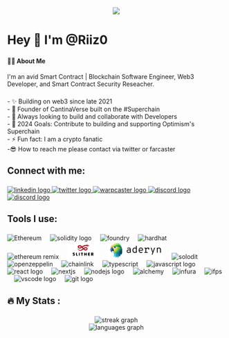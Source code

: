 ###

<div align="center">
  <img src="https://visitor-badge.laobi.icu/badge?page_id=Riiz0.Riiz0&"  />
</div>

###

<h1 align="left">Hey 👋 I'm @Riiz0</h1>

###

<h4 align="left">👩‍💻  About Me</h4>

<p>I'm an avid Smart Contract | Blockchain Software Engineer, Web3 Developer, and Smart Contract Security Reseacher.</p>

###

<p align="left">- ✨ Building on web3 since late 2021<br>- 🌱 Founder of CantinaVerse built on the #Superchain<br>- 👯 Always looking to build and collaborate with Developers<br>- 🥅 2024 Goals: Contribute to building and supporting Optimism's Superchain<br>- ⚡ Fun fact: I am a crypto fanatic<br>-😎 How to reach me please contact via twitter or farcaster</p>

###

<h2 align="left">Connect with me:</h2>

###

<div align="left">
  <a href="https://www.linkedin.com/in/shawn-rizo-8ba295232/" target="_blank">
    <img src="https://img.shields.io/static/v1?message=LinkedIn&logo=linkedin&label=&color=0077B5&logoColor=white&labelColor=&style=for-the-badge" height="30" alt="linkedin logo"  />
  </a>
  <a href="https://twitter.com/o_oRizo" target="_blank">
    <img src="https://img.shields.io/static/v1?message=Twitter&logo=twitter&label=&color=1DA1F2&logoColor=white&labelColor=&style=for-the-badge" height="30" alt="twitter logo"  />
  </a>
  <a href="https://warpcast.com/rizo" target="_blank">
    <img src="https://img.shields.io/static/v1?message=Farcaster&logo=twitter&label=&color=8DA1F2&logoColor=white&labelColor=&style=for-the-badge" height="30" alt="warpcaster logo"  />
  </a>
  <a href="https://discord.com/channels/hellorizo" target="_blank">
    <img src="https://img.shields.io/static/v1?message=Discord&logo=discord&label=&color=7289DA&logoColor=white&labelColor=&style=for-the-badge" height="30" alt="discord logo"  />
  </a>
    <a href="https://riiz0.github.io/portfolio/" target="_blank">
    <img src="https://img.shields.io/static/v1?message=Portfolio&logo=Website&label=&color=9969DA&logoColor=white&labelColor=&style=for-the-badge" height="30" alt="discord logo"  />
  </a>
</div>

###

<h2 align="left">Tools I use:</h2>

###

<div align="left">
  <img src="https://s2.coinmarketcap.com/static/img/coins/200x200/1027.png" height="40" alt="Ethereum"  />
  <img width="12" />
  <img src="https://cdn.jsdelivr.net/gh/devicons/devicon/icons/solidity/solidity-original.svg" height="40" alt="solidity logo"  />
  <img width="12" />
  <img src="https://getfoundry.sh/logo.png" height="40" alt="foundry"  />
  <img width="12" />
  <img src="https://icon.icepanel.io/Technology/svg/Hardhat.svg" height="40" alt="hardhat" />
  <img width="12" />
  <img src="https://repository-images.githubusercontent.com/59065830/b62be480-45d2-11ea-9989-803db0f9c44d" height="40" alt="ethereum remix" />
  <img width="12" />
  <img src="https://raw.githubusercontent.com/crytic/slither/master/logo.png" height="40" alt="slither"  />
  <img width="12" />
  <img src="https://raw.githubusercontent.com/Cyfrin/aderyn/dev/.github/images/aderyn_logo.png" height="40" alt="aderyn"  />
  <img width="12" />
  <img src="https://solodit.xyz/static/media/logos/logo_dark.svg" height="40" alt="solodit"  />
  <img width="12" />
  <img src="https://avatars.githubusercontent.com/u/20820676?s=280&v=4" height="40" alt="openzeppelin"  />
  <img width="12" />
  <img src="https://globaleducationcoalition.unesco.org/uploads/326_Chainlink_color_logo_O1kmmQ.png" height="40" alt="chainlink"  />
  <img width="12" />
  <img src="https://titrias.com/files/2022/04/typescript.png" height="40" alt="typescript"  />
  <img width="12" />
  <img src="https://cdn.jsdelivr.net/gh/devicons/devicon/icons/javascript/javascript-plain.svg" height="40" alt="javascript logo"  />
  <img width="12" />
  <img src="https://cdn.jsdelivr.net/gh/devicons/devicon/icons/react/react-original.svg" height="40" alt="react logo"  />
  <img width="12" />
  <img src="https://www.drupal.org/files/project-images/nextjs-icon-dark-background.png" height="40" alt="nextjs"  />
  <img width="12" />
  <img src="https://cdn.jsdelivr.net/gh/devicons/devicon/icons/nodejs/nodejs-original.svg" height="40" alt="nodejs logo"  />
  <img width="12" />
  <img src="https://cdn-images-1.medium.com/v2/resize:fit:1200/format:png/1*CdsRz3lSVUId4gN_AdIJPQ.png" height="40" alt="alchemy"  />
  <img width="12" />
  <img src="https://images.crunchbase.com/image/upload/c_lpad,h_256,w_256,f_auto,q_auto:eco,dpr_1/blkhxycyoyj4zk4trcjo" height="40" alt="infura"  />
  <img width="12" />
  <img src="https://upload.wikimedia.org/wikipedia/commons/1/18/Ipfs-logo-1024-ice-text.png" height="40" alt="ifps"  />
  <img width="12" />
  <img src="https://cdn.jsdelivr.net/gh/devicons/devicon/icons/vscode/vscode-original.svg" height="40" alt="vscode logo"  />
  <img width="12" />
  <img src="https://cdn.jsdelivr.net/gh/devicons/devicon/icons/git/git-original.svg" height="40" alt="git logo"  />
  <img width="12" />
</div>

###

<p align="left"></p>

###

<h2 align="left">🔥   My Stats :</h2>

###

<div align="center">
  <img src="https://streak-stats.demolab.com?user=Riiz0&locale=en&mode=daily&theme=dark&hide_border=false&card_width=600&border_radius=5&order=3" height="215" alt="streak graph"  /> 
</div>
<div align="center">
  <img src="https://github-readme-stats.vercel.app/api/top-langs?username=Riiz0&locale=en&hide_title=false&card_width=500&layout=compact&langs_count=6&theme=dark&hide_border=false&order=2" height="215" alt="languages graph"  />
</div> 

###
